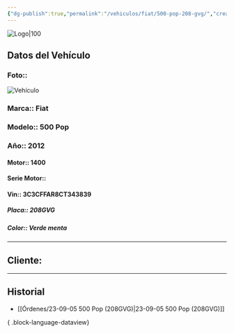 ```yaml
---
{"dg-publish":true,"permalink":"/vehiculos/fiat/500-pop-208-gvg/","created":"","updated":""}
---
```


![Logo|100](http://drive.google.com/uc?export=view&id=137fl3TIZ0-PU8b-Pt0bsjclwHub_u78G)

## Datos del Vehículo 
### Foto:: 
![Vehículo](http://drive.google.com/uc?export=view&id=1OfVzgebSpUXb73NCJL1QKkT65tbqQOS2)


### Marca:: Fiat
### Modelo:: 500 Pop
### Año:: 2012
#### Motor:: 1400
#### Serie Motor:: 
#### Vin:: 3C3CFFAR8CT343839
##### Placa:: 208GVG
##### Color:: Verde menta
---

## Cliente:



---

## Historial

- [[Órdenes/23-09-05 500 Pop (208GVG)\|23-09-05 500 Pop (208GVG)]]

{ .block-language-dataview} 